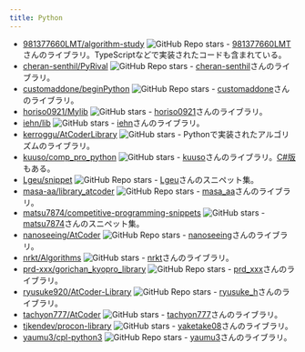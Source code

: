 ```yaml
---
title: Python
---
```


- [981377660LMT/algorithm-study](https://github.com/981377660LMT/algorithm-study) ![GitHub Repo stars](https://img.shields.io/github/stars/981377660LMT/algorithm-study?style=plastic) - [981377660LMT](https://github.com/981377660LMT)さんのライブラリ。TypeScriptなどで実装されたコードも含まれている。
- [cheran-senthil/PyRival](https://github.com/cheran-senthil/PyRival) ![GitHub Repo stars](https://img.shields.io/github/stars/cheran-senthil/PyRival?style=plastic) - [cheran-senthil](https://github.com/cheran-senthil)さんのライブラリ。
- [customaddone/beginPython](https://github.com/customaddone/beginPython) ![GitHub Repo stars](https://img.shields.io/github/stars/customaddone/beginPython?style=plastic) - [customaddone](https://github.com/customaddone)さんのライブラリ。
- [horiso0921/Mylib](https://github.com/horiso0921/Mylib) ![GitHub stars](https://img.shields.io/github/stars/horiso0921/Mylib?style=plastic) - [horiso0921](https://atcoder.jp/users/horiso0921)さんのライブラリ。
- [iehn/lib](https://github.com/iehn/lib) ![GitHub stars](https://img.shields.io/github/stars/iehn/lib?style=plastic) - [iehn](https://atcoder.jp/users/iehn)さんのライブラリ。
- [kerroggu/AtCoderLibrary](https://github.com/kerroggu/AtCoderLibrary) ![GitHub stars](https://img.shields.io/github/stars/kerroggu/AtCoderLibrary?style=plastic) - Pythonで実装されたアルゴリズムのライブラリ。
- [kuuso/comp_pro_python](https://github.com/kuuso/comp_pro_python) ![GitHub stars](https://img.shields.io/github/stars/kuuso/comp_pro_python?style=plastic) - [kuuso](https://atcoder.jp/users/kuuso)さんのライブラリ。[C#版](https://github.com/kuuso/comp_pro_csharp)もある。
- [Lgeu/snippet](https://github.com/Lgeu/snippet) ![GitHub Repo stars](https://img.shields.io/github/stars/Lgeu/snippet?style=plastic) - [Lgeu](https://twitter.com/lgeuwce)さんのスニペット集。
- [masa-aa/library_atcoder](https://github.com/masa-aa/library_atcoder) ![GitHub Repo stars](https://img.shields.io/github/stars/masa-aa/library_atcoder?style=plastic) - [masa_aa](https://atcoder.jp/users/masa_aa)さんのライブラリ。
- [matsu7874/competitive-programming-snippets](https://github.com/matsu7874/competitive-programming-snippets) ![GitHub stars](https://img.shields.io/github/stars/matsu7874/competitive-programming-snippets?style=plastic) - [matsu7874](https://atcoder.jp/users/matsu7874)さんのスニペット集。
- [nanoseeing/AtCoder](https://github.com/nanoseeing/AtCoder) ![GitHub Repo stars](https://img.shields.io/github/stars/nanoseeing/AtCoder?style=plastic) - [nanoseeing](https://atcoder.jp/users/nanoseeing)さんのライブラリ。
- [nrkt/Algorithms](https://github.com/nrkt/Algorithms) ![GitHub stars](https://img.shields.io/github/stars/nrkt/Algorithms?style=plastic) - [nrkt](https://atcoder.jp/users/nrkt)さんのライブラリ。
- [prd-xxx/gorichan_kyopro_library](https://github.com/prd-xxx/gorichan_kyopro_library) ![GitHub Repo stars](https://img.shields.io/github/stars/prd-xxx/gorichan_kyopro_library?style=plastic) - [prd_xxx](https://atcoder.jp/users/prd_xxx)さんのライブラリ。
- [ryusuke920/AtCoder-Library](https://github.com/ryusuke920/AtCoder-Library) ![GitHub Repo stars](https://img.shields.io/github/stars/ryusuke920/AtCoder-Library?style=plastic) - [ryusuke_h](https://atcoder.jp/users/ryusuke_h)さんのライブラリ。
- [tachyon777/AtCoder](https://github.com/tachyon777/AtCoder) ![GitHub stars](https://img.shields.io/github/stars/tachyon777/AtCoder?style=plastic) - [tachyon777](https://atcoder.jp/users/tachyon777)さんのライブラリ。
- [tjkendev/procon-library](https://github.com/tjkendev/procon-library) ![GitHub stars](https://img.shields.io/github/stars/tjkendev/procon-library?style=plastic) - [yaketake08](https://atcoder.jp/users/yaketake08)さんのライブラリ。
- [yaumu3/cpl-python3](https://github.com/yaumu3/cpl-python3) ![GitHub Repo stars](https://img.shields.io/github/stars/yaumu3/cpl-python3?style=plastic) - [yaumu3](https://atcoder.jp/users/yaumu3)さんのライブラリ。
